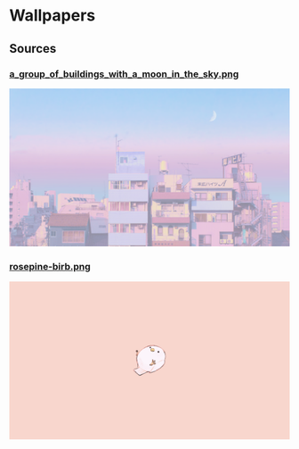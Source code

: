 # Wallpapers

## Sources

### [a_group_of_buildings_with_a_moon_in_the_sky.png](https://github.com/dharmx/walls/blob/main/unsorted/a_group_of_buildings_with_a_moon_in_the_sky.png)
![image](a_group_of_buildings_with_a_moon_in_the_sky.png)

### [rosepine-birb.png](https://github.com/rose-pine/wallpapers/blob/main/rosepine-birb.png)
![image](rosepine-birb.png)

